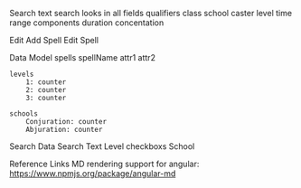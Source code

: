 Search
	text search
		looks in all fields
	qualifiers
		class
		school
		caster level
		time
		range
		components
		duration
		concentation

Edit
	Add Spell
	Edit Spell


Data Model
	spells
		spellName
			attr1
			attr2

	levels
		1: counter
		2: counter
		3: counter

	schools
		Conjuration: counter
		Abjuration: counter



Search Data
	Search Text
	Level checkboxs
	School


Reference Links
	MD rendering support for angular: https://www.npmjs.org/package/angular-md
